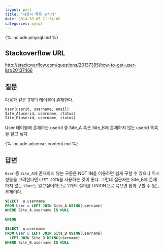 ```yaml
---
layout: post
title: "사용자 목록 구하기"
date: 2014-03-05 21:34:00
categories: mysql
---
```


{% include pmysql.md %}

## Stackoverflow URL

http://stackoverflow.com/questions/20137395/how-to-get-user-list/20137466

## 질문

다음과 같은 3개의 테이블이 존재한다.

    User(userid, username, email)
    Site_A(userid, username, status)
    Site_B(userid, username, status)

User 테이블에 존재하는 userid 중 Site_A 혹은 Site_B에 존재하지 않는 userid 목록을 얻고 싶다.

{% include adsense-content.md %}

## 답변

`User` 중 `Site_A`에 존재하지 않는 구문은 NOT IN을 이용하면 쉽게 구할 수 있으나 역시 성능을 고려한다면 `LEFT JOIN`을 사용하는 것이 좋다. 그런데 질문자는 Site_B에 존재하지 않는 User도 알고싶어하므로 2개의 질의를 UNION으로 묶으면 쉽게 구할 수 있는 문제이다.

```sql
SELECT  u.username
FROM User u LEFT JOIN Site_A USING(username)
WHERE Site_A.username IS NULL
 
UNION
 
SELECT  u.username
FROM User u LEFT JOIN Site_B USING(username)
  LEFT JOIN Site_B USING(username)
WHERE Site_B.username IS NULL
```
